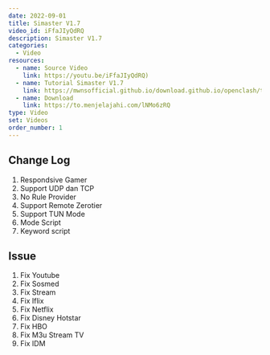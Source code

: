 ```yaml
---
date: 2022-09-01
title: Simaster V1.7
video_id: iFfaJIyQdRQ
description: Simaster V1.7
categories:
  - Video
resources:
  - name: Source Video
    link: https://youtu.be/iFfaJIyQdRQ)
  - name: Tutorial Simaster V1.7
    link: https://mwnsofficial.github.io/download.github.io/openclash/tutorial-penggunaan-simaster-v1-7/
  - name: Download
    link: https://to.menjelajahi.com/lNMo6zRQ
type: Video
set: Videos
order_number: 1
---
```


## Change Log

1. Respondsive Gamer
2. Support UDP dan TCP
3. No Rule Provider
4. Support Remote Zerotier
5. Support TUN Mode
6. Mode Script
7. Keyword script

## Issue

1. Fix Youtube
2. Fix Sosmed
3. Fix Stream
4. Fix Iflix
5. Fix Netflix
6. Fix Disney Hotstar
7. Fix HBO
8. Fix M3u Stream TV
9. Fix IDM
